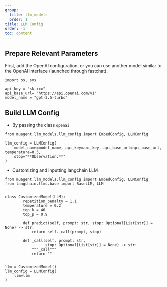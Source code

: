 ```yaml
---
group:
  title: llm_models
  order: 1
title: LLM Config
order: -1
toc: content
---
```


## Prepare Relevant Parameters

First, add the OpenAI configuration, or you can use another model similar to the OpenAI interface (launched through fastchat).

```
import os, sys

api_key = "sk-xxx"
api_base_url= "https://api.openai.com/v1"
model_name = "gpt-3.5-turbo"
```

## Build LLM Config

- By passing the class `openai`

```
from muagent.llm_models.llm_config import EmbedConfig, LLMConfig

llm_config = LLMConfig(
    model_name=model_name, api_key=api_key, api_base_url=api_base_url, temperature=0.3,
    stop="**Observation:**"
)
```

- Customizing and inputting langchain LLM

```
from muagent.llm_models.llm_config import EmbedConfig, LLMConfig
from langchain.llms.base import BaseLLM, LLM


class CustomizedModel(LLM):
        repetition_penalty = 1.1
        temperature = 0.2
        top_k = 40
        top_p = 0.9

        def predict(self, prompt: str, stop: Optional[List[str]] = None) -> str:
            return self._call(prompt, stop)

        def _call(self, prompt: str,
                  stop: Optional[List[str]] = None) -> str:
            """_call"""
            return ""


llm = CustomizedModel()
llm_config = LLMConfig(
    llm=llm
)
```
